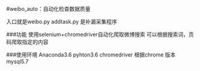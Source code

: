 #weibo_auto：自动化检查数据质量

入口就是weibo.py
addtask.py 是补漏采集程序

###功能
使用selenium+chromedriver自动化爬取微博搜索
可以根据搜索词，页码爬取指定的内容

###使用环境
Anaconda3.6 
pyhton3.6
chromedriver 根据chrome 版本
mysql5.7
